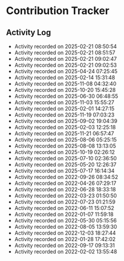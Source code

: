 # Contribution Tracker

## Activity Log

- Activity recorded on 2025-02-21 08:50:54
- Activity recorded on 2025-02-21 08:51:57
- Activity recorded on 2025-02-21 09:02:47
- Activity recorded on 2025-02-21 09:02:53
- Activity recorded on 2025-04-24 07:25:45
- Activity recorded on 2025-02-14 15:31:48
- Activity recorded on 2025-11-08 04:32:40
- Activity recorded on 2025-10-20 15:45:28
- Activity recorded on 2025-06-30 06:48:55
- Activity recorded on 2025-11-03 15:55:27
- Activity recorded on 2025-02-01 14:27:15
- Activity recorded on 2025-11-19 07:03:23
- Activity recorded on 2025-09-02 19:04:39
- Activity recorded on 2025-02-03 12:25:18
- Activity recorded on 2025-11-21 06:57:47
- Activity recorded on 2025-08-06 05:25:15
- Activity recorded on 2025-08-08 13:13:05
- Activity recorded on 2025-10-19 02:26:12
- Activity recorded on 2025-07-10 02:36:50
- Activity recorded on 2025-05-20 12:26:37
- Activity recorded on 2025-07-17 16:14:34
- Activity recorded on 2022-09-26 08:34:52
- Activity recorded on 2022-04-26 07:29:17
- Activity recorded on 2022-06-28 18:33:18
- Activity recorded on 2022-03-23 01:50:50
- Activity recorded on 2022-07-23 01:21:59
- Activity recorded on 2022-06-11 15:07:52
- Activity recorded on 2022-01-07 11:59:18
- Activity recorded on 2022-05-30 05:15:56
- Activity recorded on 2022-08-05 13:59:30
- Activity recorded on 2022-12-03 18:27:44
- Activity recorded on 2022-01-28 17:42:02
- Activity recorded on 2022-09-17 09:13:31
- Activity recorded on 2022-02-02 13:55:48
